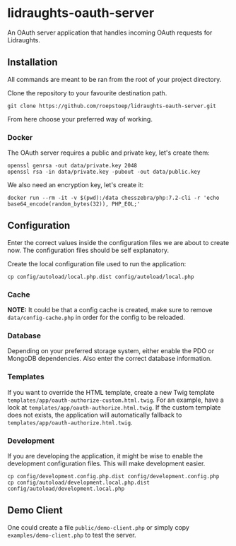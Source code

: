 # lidraughts-oauth-server

An OAuth server application that handles incoming OAuth requests 
for Lidraughts.

## Installation

All commands are meant to be ran from the root of your project directory.

Clone the repository to your favourite destination path.

```
git clone https://github.com/roepstoep/lidraughts-oauth-server.git
```

From here choose your preferred way of working.

### Docker

The OAuth server requires a public and private key, let's create them:

```
openssl genrsa -out data/private.key 2048
openssl rsa -in data/private.key -pubout -out data/public.key
```

We also need an encryption key, let's create it:

```
docker run --rm -it -v $(pwd):/data chesszebra/php:7.2-cli -r 'echo base64_encode(random_bytes(32)), PHP_EOL;'
```

## Configuration

Enter the correct values inside the configuration files we are about
to create now. The configuration files should be self explanatory.

Create the local configuration file used to run the application:

```
cp config/autoload/local.php.dist config/autoload/local.php
```

### Cache

**NOTE:** It could be that a config cache is created, make sure
to remove `data/config-cache.php` in order for the config to be reloaded.

### Database

Depending on your preferred storage system, either enable the PDO or MongoDB dependencies.
Also enter the correct database information.

### Templates

If you want to override the HTML template, create a new Twig template
`templates/app/oauth-authorize-custom.html.twig`. For an example, have a 
look at `templates/app/oauth-authorize.html.twig`. If the custom template 
does not exists, the application will automatically fallback to 
`templates/app/oauth-authorize.html.twig`. 

### Development

If you are developing the application, it might be wise to enable
the development configuration files. This will make development easier.

```
cp config/development.config.php.dist config/development.config.php
cp config/autoload/development.local.php.dist config/autoload/development.local.php
```

## Demo Client

One could create a file `public/demo-client.php` or simply copy 
`examples/demo-client.php` to test the server.
